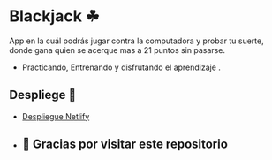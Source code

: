 # Blackjack  ☘

App en la cuál podrás jugar contra la computadora y probar tu suerte, donde gana quien se acerque mas a 21 puntos sin pasarse.
* Practicando, Entrenando y disfrutando el aprendizaje .

## Despliege 🚀

* [Despliegue Netlify](https://zesty-gnome-1c6197.netlify.app//)

* ## 👋 Gracias por visitar este repositorio
